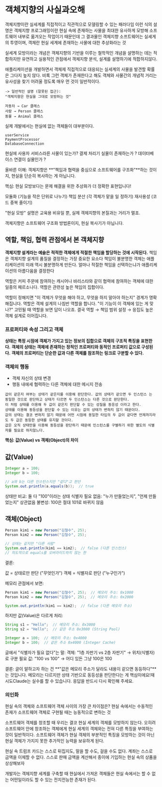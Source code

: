 # 객체지향의 사실과오해

객체지향이란 실세계를 직접적이고 직관적으로 모델링할 수 있는 패러다임
이런 식의 설명은 객체지향 프로그래밍이란 현실 속에 존재하는 사물을 최대한 유사하게 모방해 소프트웨어 내부로 옮겨오는 작업이기 때문인데 
그 결과물인 객체지향 소프트웨어는 실셰게의 투영이며, 객체란 현실 세계에 존재하는 사물에 대한  추상화라는 것


실세계 모방이라는 개념은 객체지향의 기반을 이루는 철학적인 개념을 설명하는 데는 적합하지만
유연하고 실용적인 관점에서 객체지향 분석, 설계를 설명하기에 적합하지않다.

애플리케이션을 개발하면서 객체제 직접적으로 대응되는 실세계의 사물을 발견할 확률은 그다지 높지 않다.
비록 그런 객체가 존재한다고 해도 객체와 사물간의 개념적 거리는 유사성을 찾기 어려울 정도록 매우 먼 것이 일반적이다.

```
-> 일반적인 설명 (잘못된 접근):
"객체지향은 현실을 그대로 모방하는 것"

자동차 → Car 클래스
사람 → Person 클래스
동물 → Animal 클래스
```

실제 개발에서는 현실에 없는 객체들이 대부분이다.
```
userService
PaymentProcessor
DatabaseConnection
```
현실에 사용자 서비스라른 사물이 있는가? 
결제 처리기 실물이 존재하는가 ?
데이터베이스 연결이 실물인가 ?


올바른 이해:
객체지향은 **"책임과 협력을 중심으로 소프트웨어를 구조화"**하는 것이지, 현실을 단순히 복사하는 게 아닙니다.

핵심: 현실 모방보다는 문제 해결을 위한 추상화가 더 정확한 표현입니다!

모듈화 (기능을 작은 단위로 나누기)
책임 분산 (각 객체가 맡을 일 정하기)
재사용성 (코드 중복 줄이기)

 "현실 모방" 설명은 교육용 비유일 뿐, 실제 객체지향의 본질과는 거리가 멀죠. 

객체지향은 소프트웨어 구조화 방법론이지, 현실 복사기가 아닙니다.


## 역할, 책임, 협력 관점에서 본 객체지향
**객체지향 설계라는 예술은 적적한 객체에게 적절한 책임을 할당하는 것에 시작된다.**
책임은 객체지향 설계의 품질을 결정하는 가장 중요한 요소다
책임이 불분명한 객체는 애플리케이션의 미래 역시 불분명하게 만든다.
얼마나 적절한 책임을 선택하는냐가 애플리케이션의 아름다움을 결정한다

역할은 커피 주문에 참여하는 캐시어나 바리스타와 같이 협력에 참여하는 객체에 대한 일종의 페르소나다.
역할은 관련성 높은 책임의 집합이다.

역할이 정해지면 "이 객체가 무엇을 해야 하고, 무엇을 하지 말아야 하는지" 경계가 명확해집니다.
역할은 객체 설계의 나침반 역할을 합니다. "이 기능이 이 객체에 있는 게 맞나?" 고민될 때 역할을 보면 답이 나오죠.
결국 역할 → 책임 범위 설정 → 응집도 높은 객체 설계로 이어집니다.

### 프로퍼티와 속성 그리고 객체
**상태는 특정 시점에 객체가 가지고 있는 정보의 집합으로 객체의 구조적 특징을 표현한다.**
**객체의 상태는 객체에 존재하는 정적인 프로퍼티와 동적인 프로퍼티 값으로 구성된다.**
**객체의 프로퍼티는 단순한 값과 다른 객체를 참조하는 링크로 구분할 수 있다.**

### 객체의 행동
- 객체 자신의 상태 변경
- 행동 내에세 협력하는 다른 객체에 대한 메시지 전송 

```
값이 같은지 여부는 상태가 같은지를 이용해 판단한다. 값의 상태가 같으면 두 인스턴스 는 동일한 것으로 판단하고 상태가 다르면 두 인스턴스는 다른 것으로 판단한다.
이 처럼 상태를 이용해 두 값이 같은지 판단할 수 있는 성질을 동응성 이라고 한다.
상태를 이용해 동등성을 판단할 수 있는 이유는 값의 상태가 변하지 않기 때문이다.
값의 상태는 결코 변하지 않기 때문에 어떤 시점에 동일한 타입의 두 값이 같다면 언제까지라도 두 값은 동등한 상태를 유지할 것이다. 
값은 오직 상태만을 이용해 동등성을 판단하기 때문에 인스턴스를 구별하기 위한 별도의 식별자를 필요로 하지않느다.
```

**핵심: 값(Value) vs 객체(Object)의 차이**

## 값(Value)
```java
Integer a = 100;
Integer b = 100;

// a와 b는 다른 인스턴스지만 "같다"고 판단
System.out.println(a.equals(b));  // true
```
상태만 비교: 둘 다 "100"이라는 상태
식별자 필요 없음: "누가 만들었는지", "언제 만들었는지" 상관없음
불변성: 100은 절대 101로 바뀌지 않음

## 객체(Object)
```java
Person kim1 = new Person("김철수", 25);
Person kim2 = new Person("김철수", 25);

// 상태는 같지만 "다른 사람"
System.out.println(kim1 == kim2);  // false (다른 인스턴스)
// 의도적으로 equals를 오버라이드하지 않는 한
```
결론:

값 = 상태로만 판단 ("무엇인가")
객체 = 식별자로 판단 ("누구인가")


메모리 관점에서 보면:
```java
Person kim1 = new Person("김철수", 25);  // 메모리 주소: 0x1000
Person kim2 = new Person("김철수", 25);  // 메모리 주소: 0x2000

System.out.println(kim1 == kim2);  // false (다른 메모리 주소)
```


하지만 값(Value)은 다르게 처리:
```java
String s1 = "Hello";  // 메모리 주소: 0x3000
String s2 = "Hello";  // 같은 주소 0x3000 (String Pool)

Integer a = 100;  // 메모리 주소: 0x4000  
Integer b = 100;  // 같은 주소 0x4000 (Integer Cache)
```
글에서 "식별자가 필요 없다"는 말:
객체: "1층 자판기 vs 2층 자판기" → 위치(식별자)로 구분 필요
값: "100 vs 100" → 어디 있든 그냥 100은 100

결론:
글이 말하고자 하는 건 **"값은 메모리 주소가 달라도 내용이 같으면 동등하다"**는 것입니다.
메모리는 다르지만 상태 기반으로 동등성을 판단한다는 게 핵심이에요!재시도Claude는 실수를 할 수 있습니다. 응답을 반드시 다시 확인해 주세요.

### 의인화
현실 속의 객체와 소프트웨어 객체 사이의 가장 큰 차이점은?
현실 속에서는 수동적인 존재가 소프트웨어 객체로 구현될 때는 능동적으로 변하는 것

소프트웨어 객체를 창조할 때 우리는 결코 현실 세계의 객체를 모방하지 않는다.
오히려 소프트웨어 안에 창조하는 객체에게 현실 세계의 객체와는 전혀 다른 특징을 부여하는 것이 일반적이다.
소프트웨어 객체가 현실 객체의 부분적인 특징을 모방하는 것이 아닌 현실 객체가 가지지 못한 추가적인 능력을 보유하게 된다.

현실 속 트럼프 카드는 스스로 뒤집지도, 말을 할 수도, 걸을 수도 없다.
계좌는 스스로 금액을 이체할 수 없다.
스스로 판매 금액을 계산해서 종이에 기입하는 현실 속의 상품을 상상해보자

개발자는 객체지향 세계를 구축할 때 현실에서 가져온 객체들은 현실 속에서는 할 수 없는 어떤일이라도 할 수 있는 전지전능한 존재가 된다.
